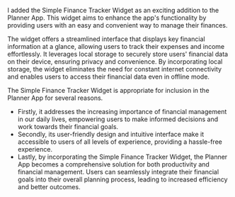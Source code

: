 I added the Simple Finance Tracker Widget as an exciting addition to the Planner App. This widget aims to enhance the app's functionality by providing users with an easy and convenient way to manage their finances.

The widget offers a streamlined interface that displays key financial information at a glance, allowing users to track their expenses and income effortlessly. It leverages local storage to securely store users' financial data on their device, ensuring privacy and convenience. By incorporating local storage, the widget eliminates the need for constant internet connectivity and enables users to access their financial data even in offline mode.

The Simple Finance Tracker Widget is appropriate for inclusion in the Planner App for several reasons.
- Firstly, it addresses the increasing importance of financial management in our daily lives, empowering users to make informed decisions and work towards their financial goals.
- Secondly, its user-friendly design and intuitive interface make it accessible to users of all levels of experience, providing a hassle-free experience.
- Lastly, by incorporating the Simple Finance Tracker Widget, the Planner App becomes a comprehensive solution for both productivity and financial management. Users can seamlessly integrate their financial goals into their overall planning process, leading to increased efficiency and better outcomes.